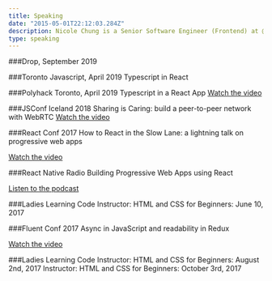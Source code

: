 ```yaml
---
title: Speaking
date: "2015-05-01T22:12:03.284Z"
description: Nicole Chung is a Senior Software Engineer (Frontend) at @JoinLeague. 
type: speaking
---
```

###Drop, September 2019


###Toronto Javascript, April 2019
Typescript in React

###Polyhack Toronto, April 2019
Typescript in a React App
[Watch the video](https://www.youtube.com/watch?v=CuivW4J0Quc)

###JSConf Iceland 2018
Sharing is Caring: build a peer-to-peer network with WebRTC
[Watch the video](https://www.youtube.com/watch?v=ZGPOQOLv1p0)

###React Conf 2017
How to React in the Slow Lane: a lightning talk on progressive web apps

[Watch the video](https://www.youtube.com/watch?v=pSr6sTRDdi4)

###React Native Radio
Building Progressive Web Apps using React

[Listen to the podcast](https://devchat.tv/react-native-radio/building-progressive-web-apps-using-react-feat-nicole-chung)

###Ladies Learning Code
Instructor: HTML and CSS for Beginners: June 10, 2017

###Fluent Conf 2017
Async in JavaScript and readability in Redux

[Watch the video](https://www.safaribooksonline.com/library/view/fluent-conference-2017/9781491985298/video311483.html)

###Ladies Learning Code
Instructor: HTML and CSS for Beginners: August 2nd, 2017
Instructor: HTML and CSS for Beginners: October 3rd, 2017

